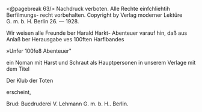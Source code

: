 <@pagebreak 63/>
Nachdruck verboten. Alle Rechte einfchliehtih Berfilmungs-
recht vorbehalten. Copyright by Verlag moderner Lektüre
G.&nbsp;m.&nbsp;b.&nbsp;H. Berlin 26. — 1928.

Wir weisen alle Freunde ber Harald Harkt-
Abenteuer varauf hin, daß aus Anlaß ber
Herausgabe ves 100ften Harfibandes

»Unfer 100fe8 Abenteuer"

ein Noman mit Harst und Schraut als
Hauptpersonen in unserem Verlage mit
dem Titel

Der Klub der Toten

erscheint,

Brud: Bucdruderei V. Lehmann G.&nbsp;m.&nbsp;b.&nbsp;H.. Berlin.

